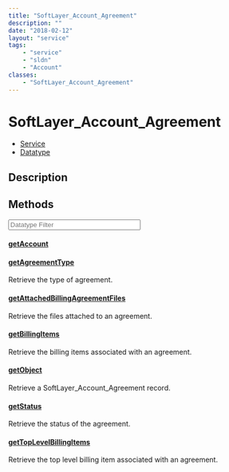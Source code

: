 ```yaml
---
title: "SoftLayer_Account_Agreement"
description: ""
date: "2018-02-12"
layout: "service"
tags:
    - "service"
    - "sldn"
    - "Account"
classes:
    - "SoftLayer_Account_Agreement"
---
```

# SoftLayer_Account_Agreement
<div id='service-datatype'>
    <ul id='sldn-reference-tabs'>
    <li id='service'> <a href='/reference/services/SoftLayer_Account_Agreement' >Service</a></li>    <li id='datatype'> <a href='/reference/datatypes/SoftLayer_Account_Agreement' >Datatype</a></li>
    </ul>
</div>

## Description




        
<div id="properties" class="content service-content">

## Methods

<div class="view-filters">
    <div class="clearfix">
        <div class="search-input-box">
            <input placeholder="Datatype Filter" onkeyup="titleSearch(inputId='edit-combine', divId='method-div', elementClass='method-row')" 
                type="text" id="edit-combine" value="" size="30" maxlength="128" class="form-text">
        </div>
    </div>
</div>

#### [getAccount](/reference/services/SoftLayer_Account_Agreement/getAccount)


#### [getAgreementType](/reference/services/SoftLayer_Account_Agreement/getAgreementType)
Retrieve the type of agreement.

#### [getAttachedBillingAgreementFiles](/reference/services/SoftLayer_Account_Agreement/getAttachedBillingAgreementFiles)
Retrieve the files attached to an agreement.

#### [getBillingItems](/reference/services/SoftLayer_Account_Agreement/getBillingItems)
Retrieve the billing items associated with an agreement.

#### [getObject](/reference/services/SoftLayer_Account_Agreement/getObject)
Retrieve a SoftLayer_Account_Agreement record.

#### [getStatus](/reference/services/SoftLayer_Account_Agreement/getStatus)
Retrieve the status of the agreement.

#### [getTopLevelBillingItems](/reference/services/SoftLayer_Account_Agreement/getTopLevelBillingItems)
Retrieve the top level billing item associated with an agreement.

</div>

